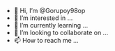 - 👋 Hi, I’m @Gorupoy98op
- 👀 I’m interested in ...
- 🌱 I’m currently learning ...
- 💞️ I’m looking to collaborate on ...
- 📫 How to reach me ...

<!---
Gorupoy98op/Gorupoy98op is a ✨ special ✨ repository because its `README.md` (this file) appears on your GitHub profile.
You can click the Preview link to take a look at your changes.
--->
